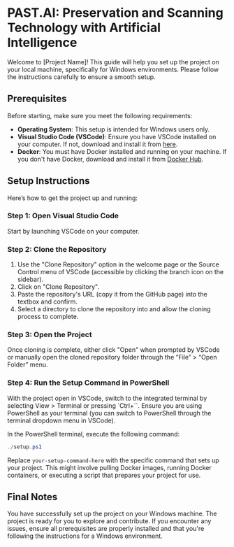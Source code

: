# PAST.AI: Preservation and Scanning Technology with Artificial Intelligence

Welcome to [Project Name]! This guide will help you set up the project on your local machine, specifically for Windows environments. Please follow the instructions carefully to ensure a smooth setup.

## Prerequisites

Before starting, make sure you meet the following requirements:

- **Operating System**: This setup is intended for Windows users only.
- **Visual Studio Code (VSCode)**: Ensure you have VSCode installed on your computer. If not, download and install it from [here](https://code.visualstudio.com/).
- **Docker**: You must have Docker installed and running on your machine. If you don't have Docker, download and install it from [Docker Hub](https://hub.docker.com/editions/community/docker-ce-desktop-windows).

## Setup Instructions

Here’s how to get the project up and running:

### Step 1: Open Visual Studio Code

Start by launching VSCode on your computer.

### Step 2: Clone the Repository

1. Use the "Clone Repository" option in the welcome page or the Source Control menu of VSCode (accessible by clicking the branch icon on the sidebar).
2. Click on "Clone Repository".
3. Paste the repository's URL (copy it from the GitHub page) into the textbox and confirm.
4. Select a directory to clone the repository into and allow the cloning process to complete.

### Step 3: Open the Project

Once cloning is complete, either click "Open" when prompted by VSCode or manually open the cloned repository folder through the “File” > “Open Folder” menu.

### Step 4: Run the Setup Command in PowerShell

With the project open in VSCode, switch to the integrated terminal by selecting View > Terminal or pressing `Ctrl+``. Ensure you are using PowerShell as your terminal (you can switch to PowerShell through the terminal dropdown menu in VSCode).

In the PowerShell terminal, execute the following command:

```powershell
./setup.ps1
```

Replace `your-setup-command-here` with the specific command that sets up your project. This might involve pulling Docker images, running Docker containers, or executing a script that prepares your project for use.

## Final Notes

You have successfully set up the project on your Windows machine. The project is ready for you to explore and contribute. If you encounter any issues, ensure all prerequisites are properly installed and that you're following the instructions for a Windows environment.
